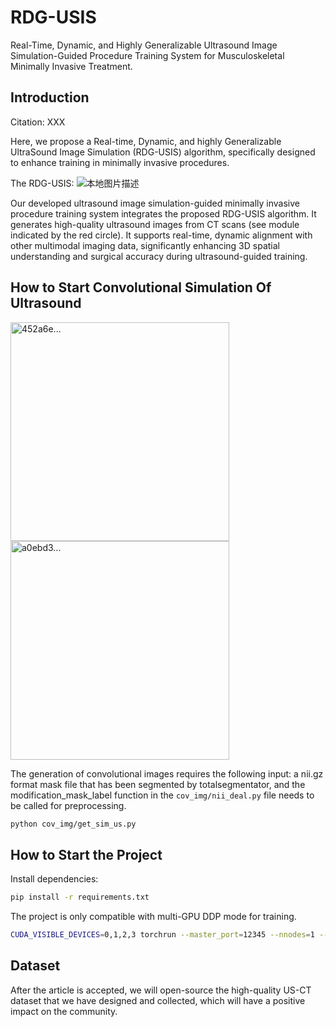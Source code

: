 # RDG-USIS
Real-Time, Dynamic, and Highly Generalizable Ultrasound Image Simulation-Guided Procedure  Training System for Musculoskeletal Minimally Invasive Treatment. 

## Introduction
Citation: XXX

Here, we propose a Real-time, Dynamic, and highly Generalizable UltraSound Image Simulation (RDG-USIS) algorithm, specifically designed to enhance training in minimally invasive procedures.

The RDG-USIS:
![本地图片描述](Figures/Fig1.bmp)

Our developed ultrasound image simulation-guided minimally invasive procedure training system integrates the proposed RDG-USIS algorithm. It generates high-quality ultrasound images from CT scans (see module indicated by the red circle). It supports real-time, dynamic alignment with other multimodal imaging data, significantly enhancing 3D spatial understanding and surgical accuracy during ultrasound-guided training. 

## How to Start Convolutional Simulation Of Ultrasound
<img width="350" alt="452a6e..." src="https://github.com/user-attachments/assets/691ee41b-b300-4b8a-99a7-8f6c873aa186"/>
<img width="350" alt="a0ebd3..." src="https://github.com/user-attachments/assets/ddc890e6-f153-4f04-a64d-740460249d3e"/>

The generation of convolutional images requires the following input: a nii.gz format mask file that has been segmented by totalsegmentator, and the modification_mask_label function in the ``` cov_img/nii_deal.py ``` file needs to be called for preprocessing.

```bash
python cov_img/get_sim_us.py
```

## How to Start the Project
Install dependencies:
```bash
pip install -r requirements.txt
```

The project is only compatible with multi-GPU DDP mode for training.
```bash
CUDA_VISIBLE_DEVICES=0,1,2,3 torchrun --master_port=12345 --nnodes=1 --nproc_per_node=4 train.py  --dataroot ./datasets/test --name test --model cycle_gan --use_distributed  --lambda_ssim 5
```

## Dataset
After the article is accepted, we will open-source the high-quality US-CT dataset that we have designed and collected, which will have a positive impact on the community.

